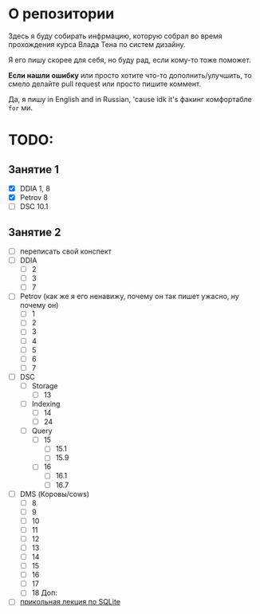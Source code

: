 # О репозитории
Здесь я буду собирать инфрмацию, которую собрал во время прохождения курса Влада Тена по систем дизайну.

Я его пишу скорее для себя, но буду рад, если кому-то тоже поможет.

**Если нашли ошибку** или просто хотите что-то дополнить/улучшить, то смело делайте pull request или просто пишите коммент.

Да, я пишу in English and in Russian, 'cause idk it's факинг комфортабле `for` ми.

# TODO:
## Занятие 1
- [x] DDIA 1, 8
- [x] Petrov 8
- [ ] DSC 10.1

## Занятие 2
- [ ] переписать свой конспект
- [ ] DDIA
  - [ ] 2
  - [ ] 3
  - [ ] 7
- [ ] Petrov (как же я его ненавижу, почему он так пишет ужасно, ну почему он)
  - [ ] 1
  - [ ] 2
  - [ ] 3
  - [ ] 4
  - [ ] 5
  - [ ] 6
  - [ ] 7
- [ ] DSC
  - [ ] Storage
    - [ ] 13
  - [ ] Indexing
    - [ ] 14
    - [ ] 24
  - [ ] Query
    - [ ] 15
      - [ ] 15.1
      - [ ] 15.9
    - [ ] 16
      - [ ] 16.1
      - [ ] 16.7
- [ ] DMS (Коровы/cows)
  - [ ] 8
  - [ ] 9
  - [ ] 10
  - [ ] 11
  - [ ] 12
  - [ ] 13
  - [ ] 14
  - [ ] 15
  - [ ] 16
  - [ ] 17
  - [ ] 18
Доп:
- [ ] [прикольная лекция по SQLite](https://www.youtube.com/watch?v=ZSKLA81tBis)
